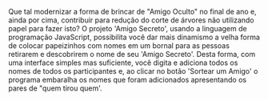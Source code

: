 Que tal modernizar a forma de brincar de "Amigo Oculto" no final de ano e, ainda por cima, contribuir para redução do corte de árvores não utilizando papel para fazer isto?
O projeto 'Amigo Secreto', usando a linguagem de programação JavaScript, possibilita você dar mais dinamismo a velha forma de colocar papeizinhos com nomes em um bornal
para as pessoas retirarem e descobrirem o nome de seu 'Amigo Secreto'. 
Desta forma, com uma interface simples mas suficiente, você digita e adiciona todos os nomes de todos os participantes e,
ao clicar no botão 'Sortear um Amigo' o programa embaralha os nomes que foram adicionados apresentando os pares de "quem tirou quem'.
